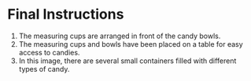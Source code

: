 # Final Instructions

1. The measuring cups are arranged in front of the candy bowls.
2. The measuring cups and bowls have been placed on a table for easy access to candies.
3. In this image, there are several small containers filled with different types of candy.
